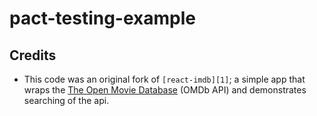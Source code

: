 # pact-testing-example

## Credits

* This code was an original fork of `[react-imdb][1]`; a simple app that wraps the 
 [The Open Movie Database][2] (OMDb API) and demonstrates searching of the api.

[1]: https://github.com/alepoletto/react-imdb
[2]: http://www.omdbapi.com/